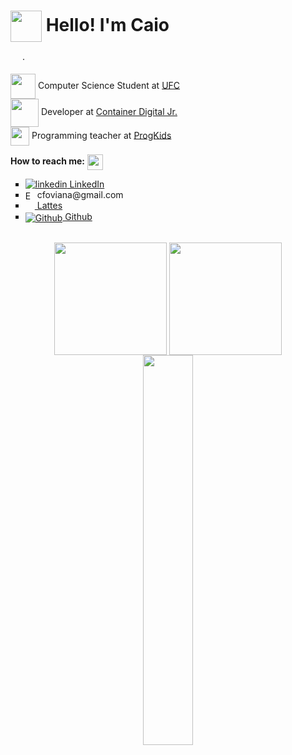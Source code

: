 # <img src="https://media.giphy.com/media/Cmr1OMJ2FN0B2/giphy.gif" height="50px" width="50px" align="center"> Hello! I'm Caio

<!-- translations -->
<a href="pt_br.md"><img src="https://upload.wikimedia.org/wikipedia/commons/thumb/0/05/Flag_of_Brazil.svg/2000px-Flag_of_Brazil.svg.png" height="15px" align="center"></a> ·
<a href="fr_fr.md"><img src="https://upload.wikimedia.org/wikipedia/commons/c/c3/Flag_of_France.svg" height="15px" align="center"></a>

<!--About me -->
<p>
  <!--ufc -->
  <img src="https://media.giphy.com/media/h4TP7zsNRxcXVG9L7T/giphy.gif" width="40px" height="40px" align="center"> Computer Science Student at <a href= https://cc.ufc.br/>UFC</a>
  </br>
  <!-- codijr -->
  <img src="https://media.giphy.com/media/H83F4AfL798AmtKXIL/giphy.gif" width="45px" border-radius="8px" height="45px" align="center">
  Developer at <a href="http://www.codijr.ufc.br/">Container Digital Jr.</a>
  </br>
  <!-- progkids -->
  <img src="https://media.giphy.com/media/3og0IEIcBeypT4DbyM/giphy.gif" width="30px" height="30px" align="center">
  Programming teacher at <a href="https://progkids.com/en">ProgKids</a>
</p>

<!--How to reach me -->
<b>How to reach me:</b> <img src="https://media.giphy.com/media/jnE30eFmv6DvXUHUOs/giphy.gif" width="auto" height="25px" align="center"> 

<ul type="square">
  
  <!-- linkedin -->
  <li>
    <a href="https://www.linkedin.com/in/caio-oliveira1312/" align="center">
    <img src="https://i.stack.imgur.com/gVE0j.png" alt="linkedin" rel="nofollow"> 
    LinkedIn</a>
  </li>
  
  <!-- email -->
  <li>
    <img src="https://logodownload.org/wp-content/uploads/2018/03/gmail-logo-16.png" alt="Email" height="15px" rel="nofollow" align="center"> 
    cfoviana@gmail.com
  </li>
   
  <!-- lattes -->
   <li>
     <a href = "http://lattes.cnpq.br/5552876897987921">
     <img src = "http://portal1.iff.edu.br/reitoria/imagens-da-reitoria/botao-lattes-on.png/@@images/a04e10ad-d46f-42a6-92f3-4983e71e31ee.png" alt"Lattes" height="15px" width="15px" rel="nofollow" align="center">
      Lattes </a>
  </li>
  
  <!-- github -->
  <li>
    <a href="https://github.com/caiofov">
    <img src="https://i.stack.imgur.com/tskMh.png" alt="Github" rel="nofollow" align="center"> Github
    </a>
  </li>

</ul>

<br>

<!-- gagdets -->
<div align="center">
  <!--Most used languages -->
  <img height="180px" valign="middle" src="https://github-readme-stats.vercel.app/api/top-langs/?username=caiofov&theme=nord&layout=compact&langs_count=10&hide_border=true&hide=makefile" />
  
  <!--Trophies -->
  <img height="180px" valign="middle" src="https://github-profile-trophy.vercel.app/?username=caiofov&theme=nord&column=3&no-frame=true&no-bg=true&rank=SECRET,SSS,SS S,AAA,AA,A,B"/>
  
  <!--Streak-->
  <img width= "40%" valign="middle" src="http://github-readme-streak-stats.herokuapp.com?user=caiofov&theme=blueberry_duo&hide_border=true&date_format=M%20j%5B%2C%20Y%5D&dates=7b9fb8&background=2E3440&sideLabels=BFC2C8&currStreakNum=B6BCC7&currStreakLabel=BFC2C8&ring=738EAB&stroke=DD272700&sideNums=738EAB" />
</div>


